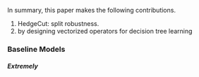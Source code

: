 In summary, this paper makes the following contributions.
1. HedgeCut: split robustness.
2. by designing vectorized operators for decision tree learning
### Baseline Models
##### Extremely